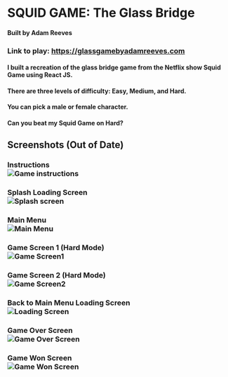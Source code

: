 # SQUID GAME: The Glass Bridge

#### Built by Adam Reeves

### Link to play: https://glassgamebyadamreeves.com

#### I built a recreation of the glass bridge game from the Netflix show Squid Game using React JS.

#### There are three levels of difficulty: Easy, Medium, and Hard.

#### You can pick a male or female character.

#### Can you beat my Squid Game on Hard?

## Screenshots (Out of Date)

### Instructions<br />![Game instructions](https://i.imgur.com/7v3zEx3.png)

### Splash Loading Screen<br />![Splash screen](https://i.imgur.com/XWHOWAA.png)

### Main Menu<br />![Main Menu](https://i.imgur.com/MShJPAS.png)

### Game Screen 1 (Hard Mode)<br />![Game Screen1](https://i.imgur.com/1J8lYeE.png)

### Game Screen 2 (Hard Mode)<br />![Game Screen2](https://i.imgur.com/EjuExNS.png)

### Back to Main Menu Loading Screen<br />![Loading Screen](https://i.imgur.com/iIr7sJp.png)

### Game Over Screen<br />![Game Over Screen](https://i.imgur.com/If6C9YS.png)

### Game Won Screen<br />![Game Won Screen](https://i.imgur.com/wiH0hbu.png)
